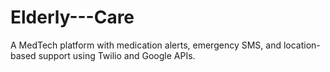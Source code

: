 # Elderly---Care
A MedTech platform with medication alerts, emergency SMS, and location-based support using  Twilio and Google APIs.
